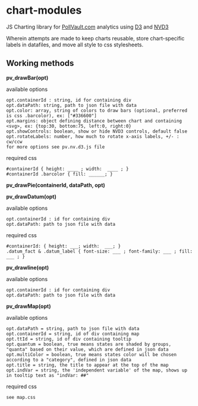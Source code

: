 chart-modules
=============
JS Charting library for [PollVault.com](www.pollvault.com) analytics using [D3](d3js.org) and [NVD3](nvd3js.org)

Wherein attempts are made to keep charts reusable, store chart-specific labels in datafiles, and move all style to css stylesheets.

## Working methods

**pv_drawBar(opt)**

available options
```
opt.containerId : string, id for containing div
opt.dataPath: string, path to json file with data
opt.color: array, string of colors to draw bars (optional, preferred is css .barcolor), ex: ["#336600"]
opt.margins: object defining distance between chart and containing <svg>, ex: {top:30, bottom:75, left:0, right:0}
opt.showControls: boolean, show or hide NVD3 controls, default false
opt.rotateLabels: number, how much to rotate x-axis labels, +/- : cw/ccw
for more options see pv.nv.d3.js file
```
required css
```
#containerId { height: ____ ; width:  ____ ; }
#containerId .barcolor { fill: ______; }
```
  
**pv_drawPie(containerId, dataPath, opt)**

**pv_drawDatum(opt)**

available options
```
opt.containerId : id for containing div
opt.dataPath: path to json file with data
```
required css
```
#containerId: { height: ___; width:  ___; }
.datum_fact & .datum_label { font-size: ___ ; font-family: ___ ; fill: ___ ; }
```
**pv_drawline(opt)**

available options
```
opt.containerId : id for containing div
opt.dataPath: path to json file with data
```

**pv_drawMap(opt)**


available options
```
opt.dataPath = string, path to json file with data
opt.containerId = string, id of div containing map
opt.ttId = string, id of div containing tooltip
opt.quantum = boolean, true means states are shaded by groups, "quanta" based on their value, which are defined in json data
opt.multiColor = boolean, true means states color will be chosen according to a "category", defined in json data
opt.title = string, the title to appear at the top of the map
opt.indVar = string, the 'independent variable' of the map, shows up in tooltip text as "indVar: ##" 
```
required css
```
see map.css
```
